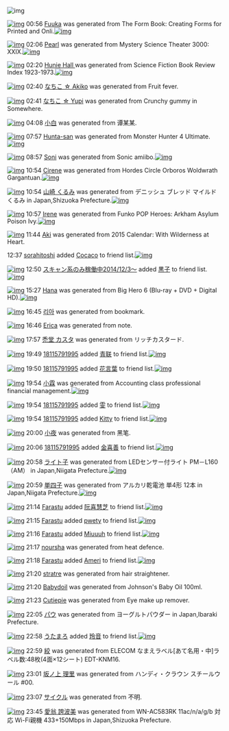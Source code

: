 ![img](http://gdrive-cdn.herokuapp.com/537b65a5bc09f0000721dda7/512px-barcode.png)

[![img](http://www.deviantsart.com/1g6e7ag.png)](http://www.barcodekanojo.com/kanojo/3193052/Fuuka) 00:56 [Fuuka](http://www.barcodekanojo.com/kanojo/3193052/Fuuka) was generated from The Form Book: Creating Forms for Printed and Onli.[![img](http://www.deviantsart.com/13snq39.jpeg)](http://www.barcodekanojo.com/product_images/barcode/6018675/1424966163/50x50xThe,P20Form,P20Book,P3A,P20Creating,P20Forms,P20for,P20Printed,P20and,P20Onli.jpg,qw=88,ah=88.pagespeed.ic._O6Z4t1o2I.jpg) 

[![img](http://www.deviantsart.com/34fgrdh.png)](http://www.barcodekanojo.com/kanojo/3193053/Pearl) 02:06 [Pearl](http://www.barcodekanojo.com/kanojo/3193053/Pearl) was generated from Mystery Science Theater 3000: XXIX.[![img](http://www.deviantsart.com/29ajpf0.jpeg)](http://www.barcodekanojo.com/product_images/barcode/6018676/1424970341/Mystery%20Science%20Theater%203000%3A%20XXIX.jpg) 

[![img](http://www.deviantsart.com/2ar4mr9.png)](http://www.barcodekanojo.com/kanojo/3193054/Hunie%20Hall%20) 02:20 [Hunie Hall ](http://www.barcodekanojo.com/kanojo/3193054/Hunie%20Hall%20) was generated from Science Fiction Book Review Index 1923-1973.[![img](http://www.deviantsart.com/dnh1d7.jpeg)](http://www.barcodekanojo.com/product_images/barcode/6018677/1424971189/Science%20Fiction%20Book%20Review%20Index%201923-1973.jpg) 

[![img](http://www.deviantsart.com/2550mjd.png)](http://www.barcodekanojo.com/kanojo/3193055/%E3%81%AA%E3%81%A1%E3%81%93%20%E2%98%86%20Akiko) 02:40 [なちこ ☆ Akiko](http://www.barcodekanojo.com/kanojo/3193055/%E3%81%AA%E3%81%A1%E3%81%93%20%E2%98%86%20Akiko) was generated from Fruit fever.

[![img](http://www.deviantsart.com/1k4sk1o.png)](http://www.barcodekanojo.com/kanojo/3193056/%E3%81%AA%E3%81%A1%E3%81%93%20%E2%98%86%20Yupi) 02:41 [なちこ ☆ Yupi](http://www.barcodekanojo.com/kanojo/3193056/%E3%81%AA%E3%81%A1%E3%81%93%20%E2%98%86%20Yupi) was generated from Crunchy gummy in Somewhere.

[![img](http://www.deviantsart.com/1kvb19v.png)](http://www.barcodekanojo.com/kanojo/3193057/%E5%B0%8F%E7%99%BD) 04:08 [小白](http://www.barcodekanojo.com/kanojo/3193057/%E5%B0%8F%E7%99%BD) was generated from 谭某某.

[![img](http://www.deviantsart.com/21o0nmc.png)](http://www.barcodekanojo.com/kanojo/3193058/Hunta-san) 07:57 [Hunta-san](http://www.barcodekanojo.com/kanojo/3193058/Hunta-san) was generated from Monster Hunter 4 Ultimate.[![img](http://www.deviantsart.com/359fbri.jpeg)](http://www.barcodekanojo.com/product_images/barcode/6018681/1424991392/50x50xMonster,P20Hunter,P204,P20Ultimate.jpg,qw=88,ah=88.pagespeed.ic.UDLayMm1ZT.jpg) 

[![img](http://www.deviantsart.com/11c527v.png)](http://www.barcodekanojo.com/kanojo/3193059/Soni) 08:57 [Soni](http://www.barcodekanojo.com/kanojo/3193059/Soni) was generated from Sonic amiibo.[![img](http://www.deviantsart.com/3qaj2b7.jpeg)](http://www.barcodekanojo.com/product_images/barcode/6018682/1424995008/Sonic%20amiibo.jpg) 

[![img](http://www.deviantsart.com/1t01fce.png)](http://www.barcodekanojo.com/kanojo/3193060/Cirene) 10:54 [Cirene](http://www.barcodekanojo.com/kanojo/3193060/Cirene) was generated from Hordes Circle Orboros Woldwrath Gargantuan.[![img](http://www.deviantsart.com/6dortn.jpeg)](http://www.barcodekanojo.com/product_images/barcode/6018683/1425002033/Hordes%20Circle%20Orboros%20Woldwrath%20Gargantuan.jpg) 

[![img](http://www.deviantsart.com/3eat09d.png)](http://www.barcodekanojo.com/kanojo/3193061/%E5%B1%B1%E5%B4%8E%20%E3%81%8F%E3%82%8B%E3%81%BF) 10:54 [山崎 くるみ](http://www.barcodekanojo.com/kanojo/3193061/%E5%B1%B1%E5%B4%8E%20%E3%81%8F%E3%82%8B%E3%81%BF) was generated from デニッシュ ブレッド マイルド くるみ in Japan,Shizuoka Prefecture.[![img](http://www.deviantsart.com/1ce2slt.jpeg)](http://www.barcodekanojo.com/product_images/barcode/5020504/1381628285/%E3%83%87%E3%83%8B%E3%83%83%E3%82%B7%E3%83%A5%E3%83%96%E3%83%AC%E3%83%83%E3%83%89%20%E3%81%8F%E3%82%8B%E3%81%BF.jpg) 

[![img](http://www.deviantsart.com/276g4no.png)](http://www.barcodekanojo.com/kanojo/3193062/Irene) 10:57 [Irene](http://www.barcodekanojo.com/kanojo/3193062/Irene) was generated from Funko POP Heroes: Arkham Asylum Poison Ivy.[![img](http://www.deviantsart.com/2m5da71.jpeg)](http://www.barcodekanojo.com/product_images/barcode/6018684/1425002206/Funko%20POP%20Heroes%3A%20Arkham%20Asylum%20Poison%20Ivy.jpg) 

[![img](http://www.deviantsart.com/11ar2pu.png)](http://www.barcodekanojo.com/kanojo/3193063/Aki) 11:44 [Aki](http://www.barcodekanojo.com/kanojo/3193063/Aki) was generated from 2015 Calendar: With Wilderness at Heart.

12:37 [sorahitoshi](http://www.barcodekanojo.com/user/500119/sorahitoshi) added [Cocaco](http://www.barcodekanojo.com/kanojo/2944109/Cocaco) to friend list.[![img](http://www.deviantsart.com/1cul3mi.png)](http://www.barcodekanojo.com/kanojo/2944109/Cocaco) 

[![img](http://www.deviantsart.com/99ugn1.jpeg)](http://www.barcodekanojo.com/user/6029/%E3%82%B9%E3%82%AD%E3%83%A3%E3%83%B3%E7%B3%BB%E3%81%AE%E3%81%BF%E7%A8%BC%E5%83%8D%E4%B8%AD2014%2F12%2F3%EF%BD%9E) 12:50 [スキャン系のみ稼働中2014/12/3～](http://www.barcodekanojo.com/user/6029/%E3%82%B9%E3%82%AD%E3%83%A3%E3%83%B3%E7%B3%BB%E3%81%AE%E3%81%BF%E7%A8%BC%E5%83%8D%E4%B8%AD2014%2F12%2F3%EF%BD%9E) added [黒子](http://www.barcodekanojo.com/kanojo/228281/%E9%BB%92%E5%AD%90) to friend list.[![img](http://www.deviantsart.com/11kf648.png)](http://www.barcodekanojo.com/kanojo/228281/%E9%BB%92%E5%AD%90) 

[![img](http://www.deviantsart.com/3imbajq.png)](http://www.barcodekanojo.com/kanojo/3193064/Hana) 15:27 [Hana](http://www.barcodekanojo.com/kanojo/3193064/Hana) was generated from Big Hero 6  (Blu-ray + DVD + Digital HD).[![img](http://www.deviantsart.com/376fd0i.jpeg)](http://www.barcodekanojo.com/product_images/barcode/6018688/1425018414/Big%20Hero%206%20%20%28Blu-ray%20%2B%20DVD%20%2B%20Digital%20HD%29.jpg) 

[![img](http://www.deviantsart.com/g4gcc6.png)](http://www.barcodekanojo.com/kanojo/3193065/%EB%A6%AC%EC%95%84) 16:45 [리아](http://www.barcodekanojo.com/kanojo/3193065/%EB%A6%AC%EC%95%84) was generated from bookmark.

[![img](http://www.deviantsart.com/qhp07n.png)](http://www.barcodekanojo.com/kanojo/3193066/Erica) 16:46 [Erica](http://www.barcodekanojo.com/kanojo/3193066/Erica) was generated from note.

[![img](http://www.deviantsart.com/1gru8k0.png)](http://www.barcodekanojo.com/kanojo/3193067/%E7%A6%BF%E5%A0%82%20%E3%82%AB%E3%82%B9%E3%82%BF) 17:57 [禿堂 カスタ](http://www.barcodekanojo.com/kanojo/3193067/%E7%A6%BF%E5%A0%82%20%E3%82%AB%E3%82%B9%E3%82%BF) was generated from リッチカスタード.

[![img](http://www.deviantsart.com/1airl7o.jpeg)](http://www.barcodekanojo.com/user/500367/18115791995) 19:49 [18115791995](http://www.barcodekanojo.com/user/500367/18115791995) added [青联](http://www.barcodekanojo.com/kanojo/3058201/%E9%9D%92%E8%81%94) to friend list.[![img](http://www.deviantsart.com/irbe22.png)](http://www.barcodekanojo.com/kanojo/3058201/%E9%9D%92%E8%81%94) 

[![img](http://www.deviantsart.com/1airl7o.jpeg)](http://www.barcodekanojo.com/user/500367/18115791995) 19:50 [18115791995](http://www.barcodekanojo.com/user/500367/18115791995) added [花言葉](http://www.barcodekanojo.com/kanojo/2535861/%E8%8A%B1%E8%A8%80%E8%91%89) to friend list.[![img](http://www.deviantsart.com/3m2b1s8.png)](http://www.barcodekanojo.com/kanojo/2535861/%E8%8A%B1%E8%A8%80%E8%91%89) 

[![img](http://www.deviantsart.com/2q205bu.png)](http://www.barcodekanojo.com/kanojo/3193068/%E5%B0%8F%E9%9C%96) 19:54 [小霖](http://www.barcodekanojo.com/kanojo/3193068/%E5%B0%8F%E9%9C%96) was generated from Accounting class professional financial management.[![img](http://www.deviantsart.com/2qik8j8.jpeg)](http://www.barcodekanojo.com/product_images/barcode/6018694/1425034397/Accounting%20class%20professional%20financial%20management.jpg) 

[![img](http://www.deviantsart.com/1airl7o.jpeg)](http://www.barcodekanojo.com/user/500367/18115791995) 19:54 [18115791995](http://www.barcodekanojo.com/user/500367/18115791995) added [雯](http://www.barcodekanojo.com/kanojo/2590203/%E9%9B%AF) to friend list.[![img](http://www.deviantsart.com/321e2e7.png)](http://www.barcodekanojo.com/kanojo/2590203/%E9%9B%AF) 

[![img](http://www.deviantsart.com/1airl7o.jpeg)](http://www.barcodekanojo.com/user/500367/18115791995) 19:54 [18115791995](http://www.barcodekanojo.com/user/500367/18115791995) added [Kitty](http://www.barcodekanojo.com/kanojo/2349319/Kitty) to friend list.[![img](http://www.deviantsart.com/2jau5r3.png)](http://www.barcodekanojo.com/kanojo/2349319/Kitty) 

[![img](http://www.deviantsart.com/1sj0q5q.png)](http://www.barcodekanojo.com/kanojo/3193069/%E5%B0%8F%E5%A4%9C) 20:00 [小夜](http://www.barcodekanojo.com/kanojo/3193069/%E5%B0%8F%E5%A4%9C) was generated from 黑笔.

[![img](http://www.deviantsart.com/1airl7o.jpeg)](http://www.barcodekanojo.com/user/500367/18115791995) 20:06 [18115791995](http://www.barcodekanojo.com/user/500367/18115791995) added [金喜善](http://www.barcodekanojo.com/kanojo/1483710/%E9%87%91%E5%96%9C%E5%96%84) to friend list.[![img](http://www.deviantsart.com/1jvr9lb.png)](http://www.barcodekanojo.com/kanojo/1483710/%E9%87%91%E5%96%9C%E5%96%84) 

[![img](http://www.deviantsart.com/2urhjdc.png)](http://www.barcodekanojo.com/kanojo/3193070/%E3%83%A9%E3%82%A4%E3%83%88%E5%AD%90) 20:58 [ライト子](http://www.barcodekanojo.com/kanojo/3193070/%E3%83%A9%E3%82%A4%E3%83%88%E5%AD%90) was generated from LEDセンサー付ライト PM－L160（AM） in Japan,Niigata Prefecture.[![img](http://www.deviantsart.com/3bir6uo.jpeg)](http://www.barcodekanojo.com/product_images/barcode/6018699/1425038228/50x50xLED,PE3,P82,PBB,PE3,P83,PB3,PE3,P82,PB5,PE3,P83,PBC,PE4,PBB,P98,PE3,P83,PA9,PE3,P82,PA4,PE3,P83,P88,P20PM,PEF,PBC,P8DL160,PEF,PBC,P88AM,PEF,PBC,P89.jpg,qw=88,ah=88.pagespeed.ic.Cqe6HAyKCP.jpg) 

[![img](http://www.deviantsart.com/3r8ot6g.png)](http://www.barcodekanojo.com/kanojo/3193071/%E5%8D%98%E5%9B%9B%E5%AD%90) 20:59 [単四子](http://www.barcodekanojo.com/kanojo/3193071/%E5%8D%98%E5%9B%9B%E5%AD%90) was generated from アルカリ乾電池 単4形 12本 in Japan,Niigata Prefecture.[![img](http://www.deviantsart.com/3cuq9u1.jpeg)](http://www.barcodekanojo.com/product_images/barcode/6018700/1425038333/50x50x,PE3,P82,PA2,PE3,P83,PAB,PE3,P82,PAB,PE3,P83,PAA,PE4,PB9,PBE,PE9,P9B,PBB,PE6,PB1,PA0,P20,PE5,P8D,P984,PE5,PBD,PA2,P2012,PE6,P9C,PAC.jpg,qw=88,ah=88.pagespeed.ic.qoHAVeGKF4.jpg) 

[![img](http://www.deviantsart.com/2nlpege.jpeg)](http://www.barcodekanojo.com/user/500368/Farastu) 21:14 [Farastu](http://www.barcodekanojo.com/user/500368/Farastu) added [阮喜慧芝](http://www.barcodekanojo.com/kanojo/826130/%E9%98%AE%E5%96%9C%E6%85%A7%E8%8A%9D) to friend list.[![img](http://www.deviantsart.com/1tehcc.png)](http://www.barcodekanojo.com/kanojo/826130/%E9%98%AE%E5%96%9C%E6%85%A7%E8%8A%9D) 

[![img](http://www.deviantsart.com/2nlpege.jpeg)](http://www.barcodekanojo.com/user/500368/Farastu) 21:15 [Farastu](http://www.barcodekanojo.com/user/500368/Farastu) added [pwety](http://www.barcodekanojo.com/kanojo/2457317/pwety) to friend list.[![img](http://www.deviantsart.com/18ar43k.png)](http://www.barcodekanojo.com/kanojo/2457317/pwety) 

[![img](http://www.deviantsart.com/2nlpege.jpeg)](http://www.barcodekanojo.com/user/500368/Farastu) 21:16 [Farastu](http://www.barcodekanojo.com/user/500368/Farastu) added [Miuuuh](http://www.barcodekanojo.com/kanojo/2534642/Miuuuh) to friend list.[![img](http://www.deviantsart.com/7q8s8m.png)](http://www.barcodekanojo.com/kanojo/2534642/Miuuuh) 

[![img](http://www.deviantsart.com/2bvtk4f.png)](http://www.barcodekanojo.com/kanojo/3193072/noursha) 21:17 [noursha](http://www.barcodekanojo.com/kanojo/3193072/noursha) was generated from heat defence.

[![img](http://www.deviantsart.com/2nlpege.jpeg)](http://www.barcodekanojo.com/user/500368/Farastu) 21:18 [Farastu](http://www.barcodekanojo.com/user/500368/Farastu) added [Ameri](http://www.barcodekanojo.com/kanojo/2472714/Ameri) to friend list.[![img](http://www.deviantsart.com/320hi1.png)](http://www.barcodekanojo.com/kanojo/2472714/Ameri) 

[![img](http://www.deviantsart.com/34j2g46.png)](http://www.barcodekanojo.com/kanojo/3193073/stratre) 21:20 [stratre](http://www.barcodekanojo.com/kanojo/3193073/stratre) was generated from hair straightener.

[![img](http://www.deviantsart.com/28bhf0t.png)](http://www.barcodekanojo.com/kanojo/3193074/Babydoil) 21:20 [Babydoil](http://www.barcodekanojo.com/kanojo/3193074/Babydoil) was generated from Johnson's Baby Oil 100ml.

[![img](http://www.deviantsart.com/2p1npt1.png)](http://www.barcodekanojo.com/kanojo/3193075/Cutiepie) 21:23 [Cutiepie](http://www.barcodekanojo.com/kanojo/3193075/Cutiepie) was generated from Eye make up remover.

[![img](http://www.deviantsart.com/1upp677.png)](http://www.barcodekanojo.com/kanojo/3193076/%E3%83%91%E3%82%A6) 22:05 [パウ](http://www.barcodekanojo.com/kanojo/3193076/%E3%83%91%E3%82%A6) was generated from ヨーグルトパウダー in Japan,Ibaraki Prefecture.

[![img](http://www.deviantsart.com/1bkn9fj.jpeg)](http://www.barcodekanojo.com/user/432126/%E3%81%86%E3%81%9F%E3%81%BE%E3%82%8D) 22:58 [うたまろ](http://www.barcodekanojo.com/user/432126/%E3%81%86%E3%81%9F%E3%81%BE%E3%82%8D) added [玲音](http://www.barcodekanojo.com/kanojo/2656345/%E7%8E%B2%E9%9F%B3) to friend list.[![img](http://www.deviantsart.com/1neaga2.png)](http://www.barcodekanojo.com/kanojo/2656345/%E7%8E%B2%E9%9F%B3) 

[![img](http://www.deviantsart.com/1t73bgd.png)](http://www.barcodekanojo.com/kanojo/3193077/%E7%B5%9E) 22:59 [絞](http://www.barcodekanojo.com/kanojo/3193077/%E7%B5%9E) was generated from ELECOM なまえラベル[あて名用・中]ラベル数:48枚(4面×12シート) EDT-KNM16.

[![img](http://www.deviantsart.com/1n48nt2.png)](http://www.barcodekanojo.com/kanojo/3193078/%E5%9D%82%E3%83%8E%E4%B8%8A%20%E7%90%86%E9%87%8C) 23:01 [坂ノ上 理里](http://www.barcodekanojo.com/kanojo/3193078/%E5%9D%82%E3%83%8E%E4%B8%8A%20%E7%90%86%E9%87%8C) was generated from ハンディ・クラウン スチールウール #00.

[![img](http://www.deviantsart.com/2u27rvt.png)](http://www.barcodekanojo.com/kanojo/3193079/%E3%82%B5%E3%82%A4%E3%82%AF%E3%83%AB) 23:07 [サイクル](http://www.barcodekanojo.com/kanojo/3193079/%E3%82%B5%E3%82%A4%E3%82%AF%E3%83%AB) was generated from 不明.

[![img](http://www.deviantsart.com/3ss2ke7.png)](http://www.barcodekanojo.com/kanojo/3193080/%E6%84%9B%E7%BF%81%20%E8%AA%87%E6%B3%A2%E7%BE%8E) 23:45 [愛翁 誇波美](http://www.barcodekanojo.com/kanojo/3193080/%E6%84%9B%E7%BF%81%20%E8%AA%87%E6%B3%A2%E7%BE%8E) was generated from WN-AC583RK 11ac/n/a/g/b 対応 Wi-Fi親機 433+150Mbps in Japan,Shizuoka Prefecture.

